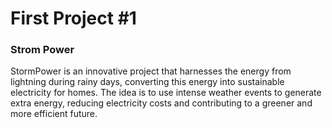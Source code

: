 # First Project #1 
### Strom Power
StormPower is an innovative project that harnesses the energy from lightning during rainy days, converting this energy into sustainable electricity for homes. The idea is to use intense weather events to generate extra energy, reducing electricity costs and contributing to a greener and more efficient future.
